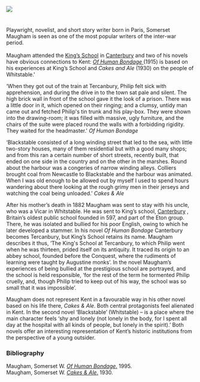 <a href="https://www.kent-maps.online"><img src="https://kent-map.github.io/mdpress/juncture/ve-button.png"></a>
<param ve-config title=" William Somerset Maugham (1874-1965)" author=" Laura Allen" layout="vtl" banner="https://upload.wikimedia.org/wikipedia/commons/1/1f/W._Somerset_Maugham_signature.svg" description="Laura Allen traces the early influence of Kent on playwright, novelist, and short story writer, Somerset Maugham.">

<!-- Global Entities -->
<param ve-entity eid="Q29303" aliases="Canterbury">
<param ve-entity eid="Q964785" aliases="Whitstable">

<!-- Base map centred on Canterbury -->
<param ve-map center="Q29303" zoom="10">

<!-- Historical map layers -->
<param ve-map-layer active allmaps allmaps-id="e2c6c2d2160a2c8b" title="Kent Road Map">

#

Playwright, novelist, and short story writer born in Paris, Somerset Maugham is seen as one of the most popular writers of the inter-war period.
<br><br>
Maugham attended the [King’s School](https://www.kings-school.co.uk/) in [Canterbury](/19c/19c-canterbury/) and two of his novels have obvious connections to Kent: [_Of Human Bondage_ ](http://www.kings-archives.co.uk/books-about-kings/memories-of-kings/somerset-maugham-of-human-bondage/)(1915) is based on his experiences at King’s School and _Cakes and Ale_ (1930) on the people of Whitstable.'
<param ve-image url="https://upload.wikimedia.org/wikipedia/commons/6/64/William_Somerset_Maugham_1965.jpg" label="William Somerset Maugham 1965" attribution="Anefo, CC0, via Wikimedia Commons">
<param ve-image url="https://upload.wikimedia.org/wikipedia/commons/5/53/Mint_Yard_Canterbury.jpg" label="King’s School in Canterbury" attribution="Ymblanter, CC BY-SA 4.0, via Wikimedia Commons">
<param ve-map center="Q3360332" zoom="10">
<param ve-map center="Q29303" zoom="10">
<param ve-map center="Q964785" zoom="10">

‘When they got out of the train at Tercanbury, Philip felt sick with apprehension, and during the drive in to the town sat pale and silent. The high brick wall in front of the school gave it the look of a prison. There was a little door in it, which opened on their ringing; and a clumsy, untidy man came out and fetched Philip's tin trunk and his play-box. They were shown into the drawing-room; it was filled with massive, ugly furniture, and the chairs of the suite were placed round the walls with a forbidding rigidity. They waited for the headmaster.' _Of Human Bondage_
<param ve-image url="https://upload.wikimedia.org/wikipedia/commons/f/f5/The_Mint_Yard_Gate%2C_Kings_School%2C_Canterbury_-_geograph.org.uk_-_67733.jpg" label="The Mint Yard Gate, Kings School, Canterbury" attribution="Penny Mayes">

‘Blackstable consisted of a long winding street that led to the sea, with little two-story houses, many of them residential but with a good many shops; and from this ran a certain number of short streets, recently built, that ended on one side in the country and on the other in the marshes. Round about the harbour was a congeries of narrow winding alleys. Colliers brought coal from Newcastle to Blackstable and the harbour was animated. When I was old enough to be allowed out by myself I used to spend hours wandering about there looking at the rough grimy men in their jerseys and watching the coal being unloaded.’ _Cakes & Ale_
<param ve-image url="https://stor.artstor.org/stor/a9e1fd3b-ac85-4b33-b6c5-8070e012f639" label="Somerset Maugham" attribution="Photograph of lino print by kind permission of Ben Dickson">

After his mother’s death in 1882 Maugham was sent to stay with his uncle, who was a Vicar in Whitstable. He was sent to King’s school, [Canterbury](/19c/19c-canterbury/) , Britain’s oldest public school founded in 597, and part of the Eton group. There, he was isolated and bullied for his poor English, owing to which he later developed a stammer. In his novel _Of Human Bondage_ Canterbury becomes Tercanbury, but King’s School retains its name. Maugham describes it thus, ‘The King's School at Tercanbury, to which Philip went when he was thirteen, prided itself on its antiquity. It traced its origin to an abbey school, founded before the Conquest, where the rudiments of learning were taught by Augustine monks’. In the novel Maugham’s experiences of being bullied at the prestigious school are portrayed, and the school is held responsible, ‘for the rest of the term he tormented Philip cruelly, and, though Philip tried to keep out of his way, the school was so small that it was impossible’. 
<param ve-image url="https://upload.wikimedia.org/wikipedia/commons/9/94/Great_Stour_at_Canterbury_-_geograph.org.uk_-_1987472.jpg" label="Great Stour at Canterbury" attribution="Great Stour at Canterbury by Paul Gillett, CC BY-SA 2.0, via Wikimedia Commons">
<param ve-map center="Q29303" zoom="10">
<param ve-map center="Q964785" zoom="10">

Maugham does not represent Kent in a favourable way in his other novel based on his life there, _Cakes & Ale_. Both central protagonists feel alienated in Kent. In the second novel ‘Blackstable’ (Whitstable) – is a place where the main character feels ‘shy and lonely (not lonely in the body, for I spent all day at the hospital with all kinds of people, but lonely in the spirit).’ Both novels offer an interesting representation of Kent’s historic institutions from the perspective of a young outsider.
<param ve-image url="https://upload.wikimedia.org/wikipedia/commons/a/a6/Cobbled_Street_in_Whitstable.jpg" label="Whitstable Town" attribution="Paste at English Wikipedia, Public domain, via Wikimedia Commons">
<param ve-map center="Q964785" zoom="15">

### Bibliography
Maugham, Somerset W. [_Of Human Bondage_.](http://www.gutenberg.org/ebooks/351 ) 1995.    
Maugham, Somerset W. [_Cakes & Ale_.](https://gutenberg.ca/ebooks/maughamws-cakesandale/maughamws-cakesandale-00-h.html) 1930. 
